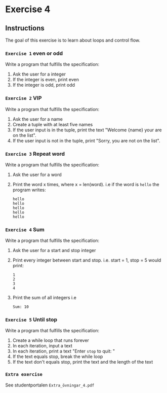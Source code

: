 # Exercise 4

## Instructions

The goal of this exercise is to learn about loops and control flow.

### `Exercise 1` even or odd

Write a program that fulfills the specification:

1. Ask the user for a integer
2. If the integer is even, print even
3. If the integer is odd, print odd

### `Exercise 2` VIP

Write a program that fulfills the specification:

1. Ask the user for a name
2. Create a tuple with at least five names
3. If the user input is in the tuple, print the text "Welcome {name} your are on the list".
4. If the user input is not in the tuple, print "Sorry, you are not on the list".

### `Exercise 3` Repeat word

Write a program that fulfills the specification:

1. Ask the user for a word
2. Print the word x times, where x = len(word). i.e if the word is `hello` the program writes:

    ```text
    hello
    hello
    hello
    hello
    hello
    ```

<div class="page"/>

### `Exercise 4` Sum

Write a program that fulfills the specification:

1. Ask the user for a start and stop integer
2. Print every integer between start and stop. i.e. start = 1, stop = 5 would print:

    ```text
    1
    2
    3
    4  
    ```

3. Print the sum of all integers i.e

    ```text
    Sum: 10
    ```

### `Exercise 5` Until stop

Write a program that fulfills the specification:

1. Create a while loop that runs forever
2. In each iteration, input a text
3. In each iteration, print a text "Enter `stop` to quit: "
4. If the text equals stop, break the while loop
5. If the text don't equals stop, print the text and the length of the text

### `Extra exercise`

See studentportalen `Extra_övningar_4.pdf`
